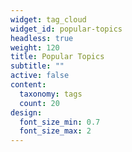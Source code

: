 ```yaml
---
widget: tag_cloud
widget_id: popular-topics
headless: true
weight: 120
title: Popular Topics
subtitle: ""
active: false
content:
  taxonomy: tags
  count: 20
design:
  font_size_min: 0.7
  font_size_max: 2
---
```

